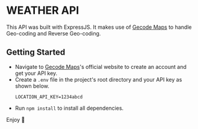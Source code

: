 # WEATHER API
This API was built with ExpressJS. It makes use of [Gecode Maps](https://geocode.maps.co) to handle Geo-coding and Reverse Geo-coding.
## Getting Started
- Navigate to [Gecode Maps](https://geocode.maps.co)'s official website to create an account and get your API key.
- Create a `.env` file in the project's root directory and your API key as shown below.
  ```env
  LOCATION_API_KEY=1234abcd
  ```
- Run `npm install` to install all dependencies.

Enjoy 🚀
